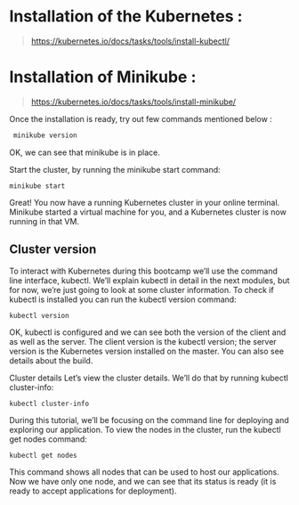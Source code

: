 # Installation of the Kubernetes : 

> https://kubernetes.io/docs/tasks/tools/install-kubectl/

# Installation of Minikube : 

> https://kubernetes.io/docs/tasks/tools/install-minikube/

Once the installation is ready, try out few commands mentioned below : 
```bash
 minikube version
```
OK, we can see that minikube is in place.

Start the cluster, by running the minikube start command:
```
minikube start
```
Great! You now have a running Kubernetes cluster in your online terminal. Minikube started a virtual machine for you, and a Kubernetes cluster is now running in that VM.

## Cluster version
To interact with Kubernetes during this bootcamp we’ll use the command line interface, kubectl. We’ll explain kubectl in detail in the next modules, but for now, we’re just going to look at some cluster information. To check if kubectl is installed you can run the kubectl version command:
```
kubectl version
```
OK, kubectl is configured and we can see both the version of the client and as well as the server. The client version is the kubectl version; the server version is the Kubernetes version installed on the master. You can also see details about the build.

Cluster details
Let’s view the cluster details. We’ll do that by running kubectl cluster-info:
```
kubectl cluster-info
```
During this tutorial, we’ll be focusing on the command line for deploying and exploring our application. To view the nodes in the cluster, run the kubectl get nodes command:
```
kubectl get nodes
```
This command shows all nodes that can be used to host our applications. Now we have only one node, and we can see that its status is ready (it is ready to accept applications for deployment).



